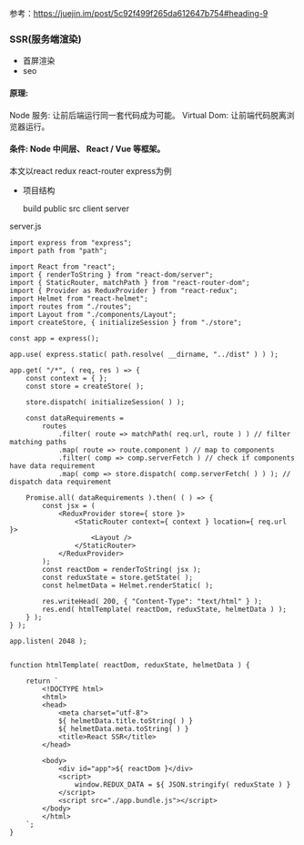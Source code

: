 参考：https://juejin.im/post/5c92f499f265da612647b754#heading-9

### SSR(服务端渲染) 

- 首屏渲染
- seo


#### 原理:

Node 服务: 让前后端运行同一套代码成为可能。
Virtual Dom: 让前端代码脱离浏览器运行。

#### 条件: Node 中间层、 React / Vue 等框架。 

本文以react redux react-router express为例

- 项目结构

    build
    public
    src
        client
        server
        
     
 server.js
 
    import express from "express";
    import path from "path";

    import React from "react";
    import { renderToString } from "react-dom/server";
    import { StaticRouter, matchPath } from "react-router-dom";
    import { Provider as ReduxProvider } from "react-redux";
    import Helmet from "react-helmet";
    import routes from "./routes";
    import Layout from "./components/Layout";
    import createStore, { initializeSession } from "./store";

    const app = express();

    app.use( express.static( path.resolve( __dirname, "../dist" ) ) );

    app.get( "/*", ( req, res ) => {
        const context = { };
        const store = createStore( );

        store.dispatch( initializeSession( ) );

        const dataRequirements =
            routes
                .filter( route => matchPath( req.url, route ) ) // filter matching paths
                .map( route => route.component ) // map to components
                .filter( comp => comp.serverFetch ) // check if components have data requirement
                .map( comp => store.dispatch( comp.serverFetch( ) ) ); // dispatch data requirement

        Promise.all( dataRequirements ).then( ( ) => {
            const jsx = (
                <ReduxProvider store={ store }>
                    <StaticRouter context={ context } location={ req.url }>
                        <Layout />
                    </StaticRouter>
                </ReduxProvider>
            );
            const reactDom = renderToString( jsx );
            const reduxState = store.getState( );
            const helmetData = Helmet.renderStatic( );

            res.writeHead( 200, { "Content-Type": "text/html" } );
            res.end( htmlTemplate( reactDom, reduxState, helmetData ) );
        } );
    } );

    app.listen( 2048 );


    function htmlTemplate( reactDom, reduxState, helmetData ) {

        return `
            <!DOCTYPE html>
            <html>
            <head>
                <meta charset="utf-8">
                ${ helmetData.title.toString( ) }
                ${ helmetData.meta.toString( ) }
                <title>React SSR</title>
            </head>

            <body>
                <div id="app">${ reactDom }</div>
                <script>
                    window.REDUX_DATA = ${ JSON.stringify( reduxState ) }
                </script>
                <script src="./app.bundle.js"></script>
            </body>
            </html>
        `;
    }

        
        





